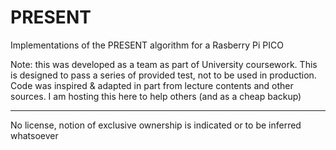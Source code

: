 # PRESENT

Implementations of the PRESENT algorithm for a Rasberry Pi PICO 

Note: this was developed as a team as part of University coursework. This is designed to pass a series of provided test, not to be used in production. Code was inspired & adapted in part from lecture contents and other sources. I am hosting this here to help others (and as a cheap backup) 

---

No license, notion of exclusive ownership is indicated or to be inferred whatsoever
